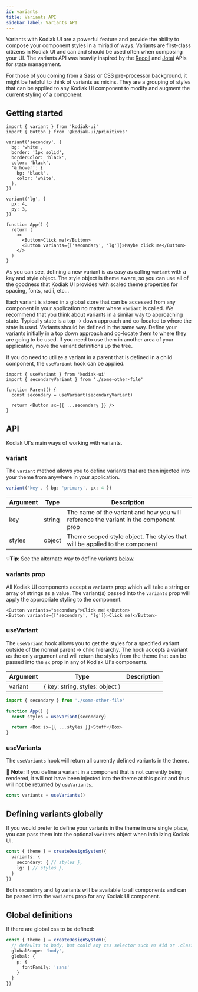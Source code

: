 ```yaml
---
id: variants
title: Variants API
sidebar_label: Variants API
---
```


Variants with Kodiak UI are a powerful feature and provide the ability to compose your component styles in a miriad of ways. Variants are first-class citizens in Kodiak UI and can and should be used often when composing your UI. The variants API was heavily inspired by the [Recoil](https://recoiljs.org/) and [Jotai](https://jotai.surge.sh/) APIs for state management.

For those of you coming from a Sass or CSS pre-processor background, it might be helpful to think of variants as mixins. They are a grouping of styles that can be applied to any Kodiak UI component to modify and augment the current styling of a component.

## Getting started

```tsx
import { variant } from 'kodiak-ui'
import { Button } from '@kodiak-ui/primitives'

variant('seconday', {
  bg: 'white',
  border: '1px solid',
  borderColor: 'black',
  color: 'black',
  '&:hover': {
    bg: 'black',
    color: 'white',
  },
})

variant('lg', {
  px: 4,
  py: 3,
})

function App() {
  return (
    <>
      <Button>Click me!</Button>
      <Button variants={['secondary', 'lg']}>Maybe click me</Button>
    </>
  )
}
```

As you can see, defining a new variant is as easy as calling `variant` with a key and style object. The style object is theme aware, so you can use all of the goodness that Kodiak UI provides with scaled theme properties for spacing, fonts, radii, etc...

Each variant is stored in a global store that can be accessed from any component in your application no matter where `variant` is called. We recommend that you think about variants in a similar way to approaching state. Typically state is a top -> down approach and co-located to where the state is used. Variants should be defined in the same way. Define your variants initially in a top down approach and co-locate them to where they are going to be used. If you need to use them in another area of your application, move the variant definitions up the tree.

If you do need to utilize a variant in a parent that is defined in a child component, the `useVariant` hook can be applied.

```tsx
import { useVariant } from 'kodiak-ui'
import { secondaryVariant } from './some-other-file'

function Parent() {
  const secondary = useVariant(secondaryVariant)

  return <Button sx={{ ...secondary }} />
}
```

## API

Kodiak UI's main ways of working with variants.

### variant

The `variant` method allows you to define variants that are then injected into your theme from anywhere in your application.

```ts
variant('key', { bg: 'primary', px: 4 })
```

| Argument | Type   | Description                                                                          |
| -------- | ------ | ------------------------------------------------------------------------------------ |
| key      | string | The name of the variant and how you will reference the variant in the component prop |
| styles   | object | Theme scoped style object. The styles that will be applied to the component          |

💡**Tip**: See the alternate way to define variants [below](#defining-variants-globally).

### variants prop

All Kodiak UI components accept a `variants` prop which will take a string or array of strings as a value. The variant(s) passed into the `variants` prop will apply the appropriate styling to the component.

```tsx
<Button variants="secondary">Click me!</Button>
<Button variants={['secondary', 'lg']}>Click me!</Button>
```

### useVariant

The `useVariant` hook allows you to get the styles for a specified variant outside of the normal parent -> child hierarchy. The hook accepts a variant as the only argument and will return the styles from the theme that can be passed into the `sx` prop in any of Kodiak UI's components.

| Argument | Type                            | Description |
| -------- | ------------------------------- | ----------- |
| variant  | { key: string, styles: object } |             |

```ts
import { secondary } from './some-other-file'

function App() {
  const styles = useVariant(secondary)

  return <Box sx={{ ...styles }}>Stuff</Box>
}
```

### useVariants

The `useVariants` hook will return all currently defined variants in the theme.

🚨 **Note:** If you define a variant in a component that is not currently being rendered, it will not have been injected into the theme at this point and thus will not be returned by `useVariants`.

```ts
const variants = useVariants()
```

## Defining variants globally

If you would prefer to define your variants in the theme in one single place, you can pass them into the optional `variants` object when intializing Kodiak UI.

```ts
const { theme } = createDesignSystem({
  variants: {
    secondary: { // styles },
    lg: { // styles },
  }
})
```

Both `secondary` and `lg` variants will be available to all components and can be passed into the `variants` prop for any Kodiak UI component.

## Global definitions

If there are global css to be defined:

```ts
const { theme } = createDesignSystem({
  // defaults to body, but could any css selector such as #id or .className
  globalScope: 'body',
  global: {
    p: {
      fontFamily: 'sans'
    }
  }
})
```